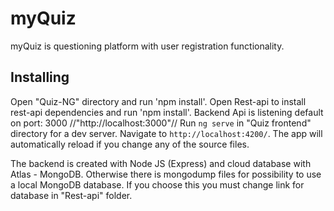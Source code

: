 
# myQuiz

myQuiz is questioning platform with user registration functionality.

## Installing
Open "Quiz-NG" directory and run 'npm install'.
Open Rest-api to install rest-api dependencies and run 'npm install'.
Backend Api is listening default on port: 3000 //"http://localhost:3000"//
Run `ng serve` in "Quiz frontend" directory for a dev server. Navigate to `http://localhost:4200/`. The app will automatically reload if you change any of the source files.

The backend is created with Node JS (Express) and cloud database with Atlas - MongoDB.
Otherwise there is mongodump files for possibility to use a local MongoDB database. If you choose this you must change link for database in "Rest-api" folder.
